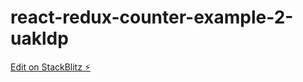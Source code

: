 # react-redux-counter-example-2-uakldp

[Edit on StackBlitz ⚡️](https://stackblitz.com/edit/react-redux-counter-example-2-uakldp)